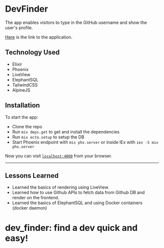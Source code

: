 # DevFinder

The app enables visitors to type in the GitHub username and show the user's profile.

[Here](https://devfinder.fly.dev/) is the link to the application.

<!-- ![Dev svg](https://github.com/rowah/dev_finder/blob/main/priv/static/favicon.ico) -->

## Technology Used

- Elixir
- Phoenix
- LiveView
- ElephantSQL
- TailwindCSS
- AlpineJS

## Installation

To start the app:

- Clone the repo
- Run `mix deps.get` to get and install the dependencies
- Run `mix ecto.setup` to setup the DB
- Start Phoenix endpoint with `mix phx.server` or inside IEx with `iex -S mix phx.server`

Now you can visit [`localhost:4000`](http://localhost:4000) from your browser.

<!-- Ready to run in production? Please [check our deployment guides](https://hexdocs.pm/phoenix/deployment.html). -->

---

## Lessons Learned

- Learned the basics of rendering using LiveView.
- Learned how to use Github APIs to fetch data from Github DB and render on the frontend.
- Learned the basics of ElephantSQL and using Docker containers (docker daemon)

<!--

## Learn more

- Official website: https://www.phoenixframework.org/
- Guides: https://hexdocs.pm/phoenix/overview.html
- Docs: https://hexdocs.pm/phoenix
- Forum: https://elixirforum.com/c/phoenix-forum
- Source: https://github.com/phoenixframework/phoenix -->

# dev_finder: find a dev quick and easy!
